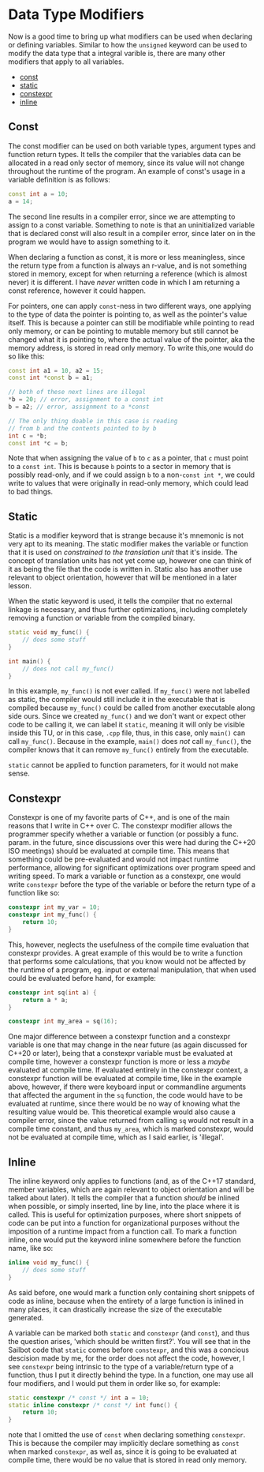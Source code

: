 # Data Type Modifiers

Now is a good time to bring up what modifiers can be used when declaring or defining variables. Similar to how the `unsigned` keyword can be used to modify the data type that a integral varible is, there are many other modifiers that apply to all variables.

- [const](#Const)
- [static](#Static)
- [constexpr](#Constexpr)
- [inline](#Inline)

## Const

The const modifier can be used on both variable types, argument types and function return types. It tells the compiler that the variables data can be allocated in a read only sector of memory, since its value will not change throughout the runtime of the program. An example of const's usage in a variable definition is as follows:

```cpp
const int a = 10;
a = 14;
```

The second line results in a compiler error, since we are attempting to assign to a const variable. Something to note is that an uninitialized variable that is declared const will also result in a compiler error, since later on in the program we would have to assign something to it.

When declaring a function as const, it is more or less meaningless, since the return type from a function is always an r-value, and is not something stored in memory, except for when returning a reference (which is almost never) it is different. I have _never_ written code in which I am returning a const reference, however it could happen.

For pointers, one can apply `const`-ness in two different ways, one applying to the type of data the pointer is pointing to, as well as the pointer's value itself. This is because a pointer can still be modifiable while pointing to read only memory, or can be pointing to mutable memory but still cannot be changed what it is pointing to, where the actual value of the pointer, aka the memory address, is stored in read only memory. To write this,one would do so like this:

```cpp
const int a1 = 10, a2 = 15;
const int *const b = a1;

// both of these next lines are illegal
*b = 20; // error, assignment to a const int
b = a2; // error, assignment to a *const

// The only thing doable in this case is reading
// from b and the contents pointed to by b
int c = *b;
const int *c = b;
```

Note that when assigning the value of `b` to `c` as a pointer, that `c` must point to a `const int`. This is because `b` points to a sector in memory that is possibly read-only, and if we could assign `b` to a non-`const int *`, we could write to values that were originally in read-only memory, which could lead to bad things.

## Static

Static is a modifier keyword that is strange because it's mnemonic is not very apt to its meaning. The static modifier makes the variable or function that it is used on _constrained to the translation unit_ that it's inside. The concept of translation units has not yet come up, however one can think of it as being the file that the code is written in. Static also has another use relevant to object orientation, however that will be mentioned in a later lesson.

When the static keyword is used, it tells the compiler that no external linkage is necessary, and thus further optimizations, including completely removing a function or variable from the compiled binary.

```cpp
static void my_func() {
    // does some stuff
}

int main() {
    // does not call my_func()
}
```

In this example, `my_func()` is not ever called. If `my_func()` were not labelled as static, the compiler would still include it in the executable that is compiled because `my_func()` could be called from another executable along side ours. Since we created `my_func()` and we don't want or expect other code to be calling it, we can label it `static`, meaning it will only be visible inside this TU, or in this case, `.cpp` file, thus, in this case, only `main()` can call `my_func()`. Because in the example, `main()` does _not_ call `my_func()`, the compiler knows that it can remove `my_func()` entirely from the executable.

`static` cannot be applied to function parameters, for it would not make sense.

## Constexpr

Constexpr is one of my favorite parts of C++, and is one of the main reasons that I write in C++ over C. The constexpr modifier allows the programmer specify whether a variable or function (or possibly a func. param. in the future, since discussions over this were had during the C++20 ISO meetings) should be evaluated at compile time. This means that something could be pre-evaluated and would not impact runtime performance, allowing for significant optimizations over program speed and writing speed. To mark a variable or function as a constexpr, one would write `constexpr` before the type of the variable or before the return type of a function like so:

```cpp
constexpr int my_var = 10;
constexpr int my_func() {
    return 10;
}
```

This, however, neglects the usefulness of the compile time evaluation that constexpr provides. A great example of this would be to write a function that performs some calculations, that you know would not be affected by the runtime of a program, eg. input or external manipulation, that when used could be evaluated before hand, for example:

```cpp
constexpr int sq(int a) {
    return a * a;
}

constexpr int my_area = sq(16);
```

One major difference between a constexpr function and a constexpr variable is one that may change in the near future (as again discussed for C++20 or later), being that a constexpr variable must be evaluated at compile time, however a constexpr function is more or less a _maybe_ evaluated at compile time. If evaluated entirely in the constexpr context, a constexpr function will be evaluated at compile time, like in the example above, however, if there were keyboard input or commandline arguments that affected the argument in the `sq` function, the code would have to be evaluated at runtime, since there would be no way of knowing what the resulting value would be. This theoretical example would also cause a compiler error, since the value returned from calling `sq` would not result in a compile time constant, and thus `my_area`, which is marked constexpr, would not be evaluated at compile time, which as I said earlier, is 'illegal'.

## Inline

The inline keyword only applies to functions (and, as of the C++17 standard, member variables, which are again relevant to object orientation and will be talked about later). It tells the compiler that a function _should_ be inlined when possible, or simply inserted, line by line, into the place where it is called. This is useful for optimization purposes, where short snippets of code can be put into a function for organizational purposes without the imposition of a runtime impact from a function call. To mark a function inline, one would put the keyword inline somewhere before the function name, like so:

```cpp
inline void my_func() {
    // does some stuff
}
```

As said before, one would mark a function only containing short snippets of code as inline, because when the entirety of a large function is inlined in many places, it can drastically increase the size of the executable generated.

A variable can be marked both `static` and `constexpr` (and `const`), and thus the question arises, 'which should be written first?'. You will see that in the Sailbot code that `static` comes before `constexpr`, and this was a concious descision made by me, for the order does not affect the code, however, I see `constexpr` being intrinsic to the type of a variable/return type of a function, thus I put it directly behind the type. In a function, one may use all four modifiers, and I would put them in order like so, for example:

```cpp
static constexpr /* const */ int a = 10;
static inline constexpr /* const */ int func() {
    return 10;
}
```

note that I omitted the use of `const` when declaring something `constexpr`. This is because the compiler may implicitly declare something as `const` when marked `constexpr`, as well as, since it is going to be evaluated at compile time, there would be no value that is stored in read only memory.
